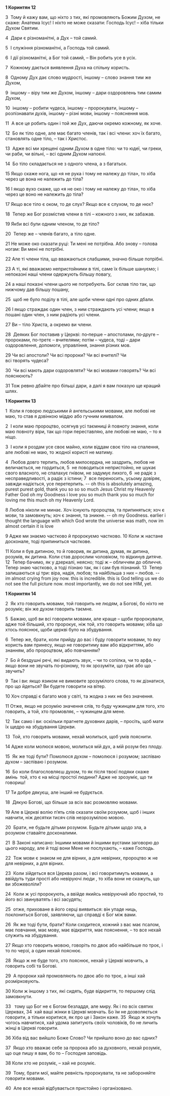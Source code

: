 **1 Коринтян 12**

3  Тому й кажу вам, що ніхто з тих, які промовляють Божим Духом, не скаже: Анатема Ісус! І ніхто не може сказати: Господь Ісус! – хіба тільки Духом Святим.

4  Дари є різноманітні, а Дух – той самий.

5  І служіння різноманітні, а Господь той самий.

6  І дії різноманітні, а Бог той самий, – Він робить усе в усіх.

7  Кожному дається виявлення Духа на спільну користь.

8  Одному Дух дає слово мудрості, іншому – слово знання тим же Духом,

9  іншому – віру тим же Духом, іншому – дари оздоровлень тим самим Духом,

10  іншому – робити чудеса, іншому – пророкувати, іншому – розпізнавати духів, іншому – різні мови, іншому – пояснення мов.

11  А все це робить один і той же Дух, даючи окремо кожному, як хоче.

12  Бо як тіло одне, але має багато членів, так і всі члени: хоч їх багато, становлять одне тіло, – так і Христос.

13  Адже всі ми хрещені одним Духом в одне тіло: чи то юдеї, чи греки, чи раби, чи вільні, – всі одним Духом напоєні.

14  Бо тіло складається не з одного члена, а з багатьох.

15 Якщо скаже нога, що «я не рука і тому не належу до тіла», то хіба через це вона не належить до тіла?

16 І якщо вухо скаже, що «я не око і тому не належу до тіла», то хіба через це воно не належить до тіла?

17 Якщо все тіло є оком, то де слух? Якщо все є слухом, то де нюх?

18  Тепер же Бог розмістив члени в тілі – кожного з них, як забажав.

19 Якби всі були одним членом, то де тіло?

20  Тепер же – членів багато, а тіло одне.

21 Не може око сказати руці: Ти мені не потрібна. Або знову – голова ногам: Ви мені не потрібні.

22 Але ті члени тіла, що вважаються слабшими, значно більше потрібні.

23 А ті, які вважаємо непристойними в тілі, саме їх більше шануємо; і непоказні наші члени одержують більшу повагу,

24 а наші показні члени цього не потребують. Бог склав тіло так, що нижчому дав більшу пошану,

25  щоб не було поділу в тілі, але щоби члени одні про одних дбали.

26 І якщо страждає один член, з ним страждають усі члени; якщо в пошані один член, з ним радіють усі члени.

27 Ви – тіло Христа, а окремо ви члени.

28  Деяких Бог поставив у Церкві: по‑перше – апостолами, по‑друге – пророками, по‑третє – вчителями; потім – чудеса, тоді – дари оздоровлення, допомоги, управління, знання різних мов.

29 Чи всі апостоли? Чи всі пророки? Чи всі вчителі? Чи всі творять чудеса?

30  Чи всі мають дари оздоровляти? Чи всі мовами говорять? Чи всі пояснюють?

31 Тож ревно дбайте про більші дари, а далі я вам показую ще кращий шлях.

**1 Коринтян 13**

1  Коли я говорю людськими й ангельськими мовами, але любові не маю, то став я дзвінкою міддю або гучним кимвалом.

2  І коли маю пророцтво, осягнув усі таємниці й повноту знання, коли маю повноту віри, так що гори переставляю, але любові не маю, – то я ніщо.

3  І коли я роздам усе своє майно, коли віддам своє тіло на спалення, але любові не маю, то жодної користі не матиму.

4  Любов довго терпить, любов милосердна, не заздрить, любов не величається, не гордиться, 5  не поводиться непристойно, не шукає свого власного, не спалахує гнівом, не задумує лихого, 6  не радіє з несправедливості, а радіє з істини; 7  все переносить, усьому довіряє, завжди надіється, усе перетерпить. -- oh this is absolutely amazing, purest purest gold, thank you so so so much Jesus Christ my Heavenly Father God oh my Goodness i love you so much thank you so much for loving me this much oh my Heavenly Lord.

8 Любов ніколи не минає. Хоч існують пророцтва, та припиняться; хоч є мови, та замовкнуть; хоч є знання, та зникне. -- oh my Goodness. earlier i thought the language with which God wrote the universe was math, now im almost certain it is love

9 Адже ми знаємо частково й пророкуємо частково. 10 Коли ж настане досконале, тоді припиниться часткове.

11 Коли я був дитиною, то й говорив, як дитина, думав, як дитина, розумів, як дитина. Коли став дорослим чоловіком, то відкинув дитяче. 12  Тепер бачимо, як у дзеркалі, неясно; тоді ж – обличчям до обличчя. Тепер знаю частково, а тоді пізнаю так, як і сам був пізнаний. 13  Тепер залишаються ці три: віра, надія, любов; та найбільша з них – любов. -- im almost crying from joy now. this is incredible. this is God telling us we do not see the full picture now. most importantly, we do not see HIM, yet. 

**1 Коринтян 14**

2  Як хто говорить мовами, той говорить не людям, а Богові, бо ніхто не розуміє; він же духом говорить таємне.

5  Бажаю, щоб ви всі говорили мовами, але краще – щоби пророкували, адже той більший, хто пророкує, ніж той, хто говорить мовами; хіба що хтось пояснює, щоби церкві було на збудування.

6  Тепер же, брати, коли прийду до вас і буду говорити мовами, то яку користь вам принесу, якщо не говоритиму вам або відкриттям, або знанням, або пророцтвом, або повчанням?

7  Бо й бездушні речі, які видають звук, – чи то сопілка, чи то арфа, – якщо вони не звучать по‑різному, то як зрозуміти, що грає або що звучить?

9  Так і ви: якщо язиком не вимовите зрозумілого слова, то як дізнатися, про що йдеться? Ви будете говорити на вітер.

10 Хоч справді є багато мов у світі, та жодна з них не без значення.

11 Отже, якщо не розумію значення слів, то буду чужинцем для того, хто говорить, а той, хто промовляє, – чужинцем для мене.

12  Так само і ви: оскільки прагнете духовних дарів, – просіть, щоб мати їх щедро на збудування Церкви.

13  Той, хто говорить мовами, нехай молиться, щоб умів пояснити.

14 Адже коли молюся мовою, молиться мій дух, а мій розум без плоду.

15  Як же тоді бути? Помолюся духом – помолюся і розумом; заспіваю духом – заспіваю і розумом.

16  Бо коли благословляєш духом, то як після твоєї подяки скаже амінь  той, хто є на місці простої людини? Адже не зрозуміє, що ти говориш!

17 Ти добре дякуєш, але інший не будується.

18  Дякую Богові, що більше за всіх вас розмовляю мовами.

19 Але в Церкві волію п’ять слів сказати своїм розумом, щоб і інших навчити, ніж десятки тисяч слів незрозумілою мовою.

20  Брати, не будьте дітьми розумом. Будьте дітьми щодо зла, а розумом ставайте досконалими.

21  В Законі написано: Іншими мовами й іншими вустами заговорю до цього народу, але й тоді вони Мене не послухають, – каже Господь.

22  Тож мови є знаком не для вірних, а для невірних, пророцтво ж не для невірних, а для вірних.

23  Коли зійдеться вся Церква разом, і всі говоритимуть мовами, а ввійдуть туди прості або невіруючі люди , то хіба вони не скажуть, що ви збожеволіли?

24  Коли ж усі пророкують, а ввійде якийсь невіруючий або простий, то його всі звинуватять і всі засудять;

25  отже, приховане в його серці виявиться: він упаде ниць, поклониться Богові, заявляючи, що справді є Бог між вами.

26  Як же тоді бути, брати? Коли сходитеся, кожний з вас має псалом, має повчання, має мову, має відкриття, має пояснення, – то все нехай служить на збудування.

27 Якщо хто говорить мовою, говоріть по двоє або найбільше по троє, і то по черзі, а один нехай пояснює.

28  Якщо ж не буде того, хто пояснює, нехай у Церкві мовчить, а говорить собі та Богові.

29  А пророки хай промовляють по двоє або по троє, а інші хай розмірковують.

30 Коли ж іншому з тих, які сидять, буде відкриття, то першому слід замовкнути.

33   тому що Бог не є Богом безладдя, але миру. Як і по всіх святих Церквах, 34  хай ваші жінки в Церкві мовчать. Бо їм не дозволяється говорити, а тільки коритися, як про це і Закон каже. 35  Якщо ж хочуть чогось навчитися, хай удома запитують своїх чоловіків, бо не личить жінці в Церкві говорити.

36 Хіба від вас вийшло Боже Слово? Чи прийшло воно до вас одних?

37  Якщо хто вважає себе за пророка або за духовного, нехай розуміє, що оце пишу я вам, бо то – Господня заповідь.

38 Коли хто не розуміє, – хай не розуміє.

39  Тому, брати мої, майте ревність пророкувати, та не забороняйте говорити мовами.

40  Але все нехай відбувається пристойно і організовано.

